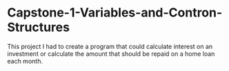 # Capstone-1-Variables-and-Contron-Structures

This project I had to create a program that could calculate interest on an investment or calculate the amount that should be repaid on a home loan each month.
